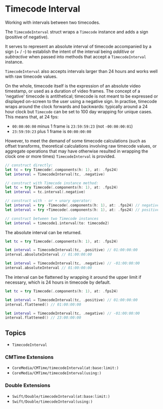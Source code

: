 # Timecode Interval

Working with intervals between two timecodes.

The ``TimecodeInterval`` struct wraps a ``Timecode`` instance and adds a sign (positive of negative).

It serves to represent an absolute interval of timecode accompanied by a sign (+ / -) to establish the intent of the interval being *additive* or *subtractive* when passed into methods that accept a ``TimecodeInterval`` instance.

``TimecodeInterval`` also accepts intervals larger than 24 hours and works well with raw timecode values.

On the whole, timecode itself is the expression of an absolute video timestamp, or used as a duration of video frames. The concept of a 'negative' timecode is antithetical; timecode is not meant to be expressed or displayed on-screen to the user using a negative sign. In practise, timecode wraps around the clock forwards and backwards: typically around a 24 hour clock but ``Timecode`` can be set to 100 day wrapping for unique cases. This means that, at 24 fps:

- `00:00:00:00` minus 1 frame is `23:59:59:23` (not `-00:00:00:01`)
- `23:59:59:23` plus 1 frame is `00:00:00:00`

However, to meet the demand of some timecode calculations (such as offset transforms, theoretical calculations involving raw timecode values, or aggregate operations that may have otherwise resulted in wrapping the clock one or more times) ``TimecodeInterval`` is provided.

```swift
// construct directly:
let tc = try Timecode(.components(h: 1), at: .fps24)
let interval = TimecodeInterval(tc, .negative)

// construct with Timecode instance method:
let tc = try Timecode(.components(h: 1), at: .fps24)
let interval = tc.interval(.negative)

// construct with - or + unary operator:
let interval = try -Timecode(.components(h: 1), at: .fps24) // negative
let interval = try +Timecode(.components(h: 1), at: .fps24) // positive

// construct between two Timecode instances
let interval = timecode1.interval(to: timecode2)
```

The absolute interval can be returned.

```swift
let tc = try Timecode(.components(h: 1), at: .fps24)

let interval = TimecodeInterval(tc, .positive) // 01:00:00:00
interval.absoluteInterval // 01:00:00:00

let interval = TimecodeInterval(tc, .negative) // -01:00:00:00
interval.absoluteInterval // 01:00:00:00
```

The interval can be flattened by wrapping it around the upper limit if necessary, which is 24 hours in timecode by default.

```swift
let tc = try Timecode(.components(h: 1), at: .fps24)

let interval = TimecodeInterval(tc, .positive) // 01:00:00:00
interval.flattened() // 01:00:00:00

let interval = TimecodeInterval(tc, .negative) // -01:00:00:00
interval.flattened() // 23:00:00:00
```

## Topics

- ``TimecodeInterval``

### CMTime Extensions

- ``CoreMedia/CMTime/timecodeInterval(at:base:limit:)``
- ``CoreMedia/CMTime/timecodeInterval(using:)``

### Double Extensions

- ``Swift/Double/timecodeInterval(at:base:limit:)``
- ``Swift/Double/timecodeInterval(using:)``
